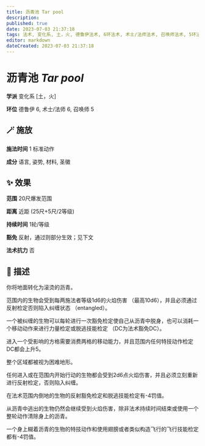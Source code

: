 ```yaml
---
title: 沥青池 Tar pool
description: 
published: true
date: 2023-07-03 21:37:18
tags: 法术, 变化系, 土，火, 德鲁伊法术, 6环法术, 术士/法师法术, 召唤师法术, 5环法术
editor: markdown
dateCreated: 2023-07-03 21:37:18
---
```


# **沥青池** *Tar pool*

**学派** 变化系 \[土，火\] 

**环位** 德鲁伊 6, 术士/法师 6, 召唤师 5

## 🪄 施放

**施法时间** 1 标准动作

**成分** 语言, 姿势, 材料, 圣徽

## ✨ 效果  

**范围** 20尺爆发范围

**距离** 近距 (25尺+5尺/2等级)  

**持续时间** 1轮/等级 

**豁免** 反射，通过则部分生效；见下文

**法术抗力** 否

## 📖 描述

你将地面转化为滚烫的沥青。

范围内的生物会受到每两施法者等级1d6的火焰伤害 （最高10d6），并且必须通过反射检定否则陷入纠缠状态 （entangled）。

一个被纠缠的生物可以每轮进行一次豁免检定使自己从沥青中脱身，也可以消耗一个移动动作来进行力量检定或脱逃技能检定 （DC为法术豁免DC）。

进入一个受影响的方格需要消费两格的移动能力，并且范围内任何特技动作检定DC都会上升5。

整个区域都被视为困难地形。

任何进入或在范围内开始行动的生物都会受到2d6点火焰伤害，并且必须立刻重新进行反射检定，否则陷入纠缠。

在法术范围内倒地的生物的反射豁免检定和脱逃技能检定有-4罚值。

从沥青中逃出的生物仍然会继续受到火焰伤害，除非法术持续时间结束或使用一个整轮动作清除身上的沥青。

一个身上糊着沥青的生物的特技动作和使用翅膀或者类似构造飞行的飞行技能检定都有-4罚值。
    